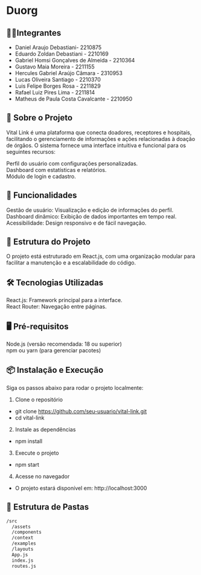 # Duorg

## 👨‍💻Integrantes
- Daniel Araujo Debastiani- 2210875
- Eduardo Zoldan Debastiani - 2210169
- Gabriel Homsi Gonçalves de Almeida - 2210364
- Gustavo Maia Moreira - 2211155
- Hercules Gabriel Araújo Câmara - 2310953
- Lucas Oliveira Santiago - 2210370
- Luis Felipe Borges Rosa - 2211829
- Rafael Luiz Pires Lima - 2211814
- Matheus de Paula Costa Cavalcante - 2210950

## 📖 Sobre o Projeto
Vital Link é uma plataforma que conecta doadores, receptores e hospitais, facilitando o gerenciamento de informações e ações relacionadas à doação de órgãos. O sistema fornece uma interface intuitiva e funcional para os seguintes recursos:</br>

Perfil do usuário com configurações personalizadas.</br>
Dashboard com estatísticas e relatórios.</br>
Módulo de login e cadastro.

## 🚀 Funcionalidades

Gestão de usuário: Visualização e edição de informações do perfil.</br>
Dashboard dinâmico: Exibição de dados importantes em tempo real.</br>
Acessibilidade: Design responsivo e de fácil navegação.
## 📂 Estrutura do Projeto

O projeto está estruturado em React.js, com uma organização modular para facilitar a manutenção e a escalabilidade do código.

## 🛠️ Tecnologias Utilizadas

React.js: Framework principal para a interface.</br>
React Router: Navegação entre páginas.
## 🖥️ Pré-requisitos

Node.js (versão recomendada: 18 ou superior)</br>
npm ou yarn (para gerenciar pacotes)</br>
## 📦 Instalação e Execução

Siga os passos abaixo para rodar o projeto localmente:

1. Clone o repositório

- git clone https://github.com/seu-usuario/vital-link.git  
- cd vital-link  

2. Instale as dependências

- npm install

3. Execute o projeto

- npm start

4. Acesse no navegador

- O projeto estará disponível em: http://localhost:3000

## 🧩 Estrutura de Pastas

```bash
/src  
  /assets  
  /components  
  /context
  /examples
  /layouts 
  App.js  
  index.js  
  routes.js
